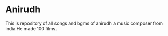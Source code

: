 # Anirudh
This is repository of all songs and bgms of anirudh a music composer from india.He made 100 films.
